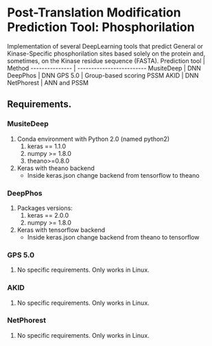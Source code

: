 # Post-Translation Modification Prediction Tool: Phosphorilation
Implementation of several DeepLearning tools that predict General or Kinase-Specific phosphorilation sites based solely on the protein and, sometimes, on the Kinase residue sequence (FASTA).
Prediction tool | Method
--------------- | -------------------------
MusiteDeep      | DNN
DeepPhos        | DNN
GPS 5.0         | Group-based scoring PSSM
AKID            | DNN
NetPhorest      | ANN and PSSM

## Requirements.
### MusiteDeep
1. Conda environment with Python 2.0 (named python2)
    1. keras == 1.1.0
    2. numpy >= 1.8.0
    3. theano>=0.8.0
2. Keras with theano backend
    - Inside keras.json change backend from tensorflow to theano

### DeepPhos
1. Packages versions:
    1. keras == 2.0.0
    2. numpy >= 1.8.0
3. Keras with tensorflow backend
   - Inside keras.json change backend from theano to tensorflow

### GPS 5.0
1. No specific requirements. Only works in Linux.

### AKID
1. No specific requirements. Only works in Linux.

### NetPhorest
1. No specific requirements. Only works in Linux.
